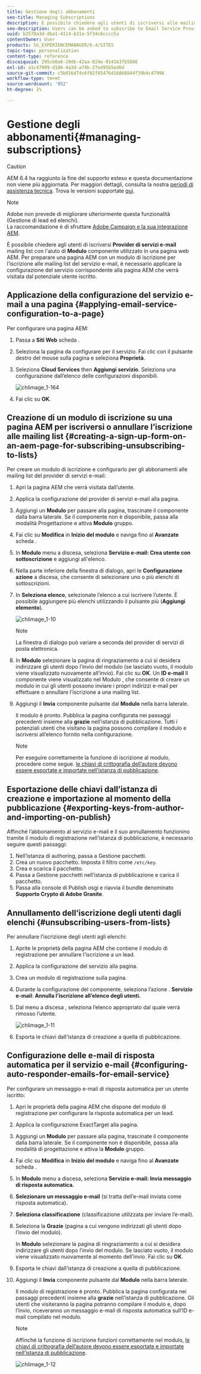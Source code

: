 ```yaml
---
title: Gestione degli abbonamenti
seo-title: Managing Subscriptions
description: È possibile chiedere agli utenti di iscriversi alle mailing list del fornitore di servizi e-mail con l’aiuto del componente Modulo utilizzato in una pagina web AEM. Per preparare una pagina AEM con un modulo di iscrizione per l’iscrizione alle mailing list del servizio e-mail, è necessario applicare la configurazione del servizio corrispondente alla pagina AEM che verrà visitata dal potenziale utente iscritto.
seo-description: Users can be asked to subscribe to Email Service Provider's mailing lists with the help of the Form component used on an AEM web page. To prepare an AEM page with a sign-up form for subscription to your e-mail service mailing lists, you must apply the corresponding service configuration to the AEM page that the potential subscriber will visit.
uuid: b2578a3d-dba1-4114-b21a-5f34c0cccc5a
contentOwner: User
products: SG_EXPERIENCEMANAGER/6.4/SITES
topic-tags: personalization
content-type: reference
discoiquuid: 295cb0a6-29db-42aa-824e-9141b37b5086
exl-id: a1c47909-d186-4a3d-a74b-27ed95b5ed6d
source-git-commit: c5b816d74c6f02f85476d16868844f39b4c47996
workflow-type: tm+mt
source-wordcount: '952'
ht-degree: 1%

---
```


# Gestione degli abbonamenti{#managing-subscriptions}

>[!CAUTION]
>
>AEM 6.4 ha raggiunto la fine del supporto esteso e questa documentazione non viene più aggiornata. Per maggiori dettagli, consulta la nostra [periodi di assistenza tecnica](https://helpx.adobe.com/it/support/programs/eol-matrix.html). Trova le versioni supportate [qui](https://experienceleague.adobe.com/docs/).

>[!NOTE]
>
>Adobe non prevede di migliorare ulteriormente questa funzionalità (Gestione di lead ed elenchi).\
>La raccomandazione è di sfruttare [Adobe Campaign e la sua integrazione AEM](/help/sites-administering/campaign.md).

È possibile chiedere agli utenti di iscriversi **Provider di servizi e-mail** mailing list con l&#39;aiuto di **Modulo** componente utilizzato in una pagina web AEM. Per preparare una pagina AEM con un modulo di iscrizione per l’iscrizione alle mailing list del servizio e-mail, è necessario applicare la configurazione del servizio corrispondente alla pagina AEM che verrà visitata dal potenziale utente iscritto.

## Applicazione della configurazione del servizio e-mail a una pagina {#applying-email-service-configuration-to-a-page}

Per configurare una pagina AEM:

1. Passa a **Siti Web** scheda .
1. Seleziona la pagina da configurare per il servizio. Fai clic con il pulsante destro del mouse sulla pagina e seleziona **Proprietà**.

1. Seleziona **Cloud Services** then **Aggiungi servizio**. Seleziona una configurazione dall’elenco delle configurazioni disponibili.

   ![chlimage_1-164](assets/chlimage_1-164.png)

1. Fai clic su **OK**.

## Creazione di un modulo di iscrizione su una pagina AEM per iscriversi o annullare l’iscrizione alle mailing list {#creating-a-sign-up-form-on-an-aem-page-for-subscribing-unsubscribing-to-lists}

Per creare un modulo di iscrizione e configurarlo per gli abbonamenti alle mailing list del provider di servizi e-mail:

1. Apri la pagina AEM che verrà visitata dall’utente.
1. Applica la configurazione del provider di servizi e-mail alla pagina.

1. Aggiungi un **Modulo** per passare alla pagina, trascinate il componente dalla barra laterale. Se il componente non è disponibile, passa alla modalità Progettazione e attiva **Modulo** gruppo.
1. Fai clic su **Modifica** in **Inizio del modulo** e naviga fino al **Avanzate** scheda .
1. In **Modulo** menu a discesa, seleziona **Servizio e-mail: Crea utente con sottoscrizione** e aggiungi all&#39;elenco.
1. Nella parte inferiore della finestra di dialogo, apri le **Configurazione azione** a discesa, che consente di selezionare uno o più elenchi di sottoscrizioni.
1. In **Seleziona elenco**, selezionate l’elenco a cui iscrivere l’utente. È possibile aggiungere più elenchi utilizzando il pulsante più (**Aggiungi elemento**).

   ![chlimage_1-10](assets/chlimage_1-10.jpeg)

   >[!NOTE]
   >
   >La finestra di dialogo può variare a seconda del provider di servizi di posta elettronica.

1. In **Modulo** selezionare la pagina di ringraziamento a cui si desidera indirizzare gli utenti dopo l’invio del modulo (se lasciato vuoto, il modulo viene visualizzato nuovamente all’invio). Fai clic su **OK**. Un **ID e-mail** Il componente viene visualizzato nel Modulo , che consente di creare un modulo in cui gli utenti possono inviare i propri indirizzi e-mail per effettuare o annullare l’iscrizione a una mailing list.
1. Aggiungi il **Invia** componente pulsante dal **Modulo** nella barra laterale.

   Il modulo è pronto. Pubblica la pagina configurata nei passaggi precedenti insieme alla **grazie** nell’istanza di pubblicazione. Tutti i potenziali utenti che visitano la pagina possono compilare il modulo e iscriversi all’elenco fornito nella configurazione.

   >[!NOTE]
   >
   >Per eseguire correttamente la funzione di iscrizione al modulo, procedere come segue. [le chiavi di crittografia dell’autore devono essere esportate e importate nell’istanza di pubblicazione](#exporting-keys-from-author-and-importing-on-publish).

## Esportazione delle chiavi dall’istanza di creazione e importazione al momento della pubblicazione {#exporting-keys-from-author-and-importing-on-publish}

Affinché l’abbonamento al servizio e-mail e il suo annullamento funzionino tramite il modulo di registrazione nell’istanza di pubblicazione, è necessario seguire questi passaggi:

1. Nell’istanza di authoring, passa a Gestione pacchetti.
1. Crea un nuovo pacchetto. Imposta il filtro come `/etc/key`.
1. Crea e scarica il pacchetto.
1. Passa a Gestione pacchetti nell’istanza di pubblicazione e carica il pacchetto.
1. Passa alla console di Publish osgi e riavvia il bundle denominato **Supporto Crypto di Adobe Granite**.

## Annullamento dell’iscrizione degli utenti dagli elenchi {#unsubscribing-users-from-lists}

Per annullare l’iscrizione degli utenti agli elenchi:

1. Aprite le proprietà della pagina AEM che contiene il modulo di registrazione per annullare l’iscrizione a un lead.
1. Applica la configurazione del servizio alla pagina.
1. Crea un modulo di registrazione sulla pagina.
1. Durante la configurazione del componente, seleziona l’azione . **Servizio e-mail**: **Annulla l’iscrizione all’elenco degli utenti.**
1. Dal menu a discesa , seleziona l’elenco appropriato dal quale verrà rimosso l’utente.

   ![chlimage_1-11](assets/chlimage_1-11.jpeg)

1. Esporta le chiavi dall’istanza di creazione a quella di pubblicazione.

## Configurazione delle e-mail di risposta automatica per il servizio e-mail {#configuring-auto-responder-emails-for-email-service}

Per configurare un messaggio e-mail di risposta automatica per un utente iscritto:

1. Apri le proprietà della pagina AEM che dispone del modulo di registrazione per configurare la risposta automatica per un lead.
1. Applica la configurazione ExactTarget alla pagina.

1. Aggiungi un **Modulo** per passare alla pagina, trascinate il componente dalla barra laterale. Se il componente non è disponibile, passa alla modalità di progettazione e attiva la **Modulo** gruppo.
1. Fai clic su **Modifica** in **Inizio del modulo** e naviga fino al **Avanzate** scheda .
1. In **Modulo** menu a discesa, seleziona **Servizio e-mail: Invia messaggio di risposta automatica.**
1. **Selezionare un messaggio e-mail** (si tratta dell’e-mail inviata come risposta automatica).

1. **Seleziona classificazione** (classificazione utilizzata per inviare l’e-mail).
1. Seleziona la **Grazie** (pagina a cui vengono indirizzati gli utenti dopo l’invio del modulo).

   In **Modulo** selezionare la pagina di ringraziamento a cui si desidera indirizzare gli utenti dopo l’invio del modulo. Se lasciato vuoto, il modulo viene visualizzato nuovamente al momento dell’invio. Fai clic su **OK**.

1. Esporta le chiavi dall’istanza di creazione a quella di pubblicazione.
1. Aggiungi il **Invia** componente pulsante dal **Modulo** nella barra laterale.

   Il modulo di registrazione è pronto. Pubblica la pagina configurata nei passaggi precedenti insieme alla **grazie** nell’istanza di pubblicazione. Gli utenti che visiteranno la pagina potranno compilare il modulo e, dopo l’invio, riceveranno un messaggio e-mail di risposta automatica sull’ID e-mail compilato nel modulo.

   >[!NOTE]
   >
   >Affinché la funzione di iscrizione funzioni correttamente nel modulo, [le chiavi di crittografia dell’autore devono essere esportate e importate nell’istanza di pubblicazione](#exporting-keys-from-author-and-importing-on-publish).

   ![chlimage_1-12](assets/chlimage_1-12.jpeg)
